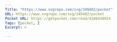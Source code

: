 ```yaml
---
Title: "https://www.svgrepo.com/svg/349482/pocket"
URL: https://www.svgrepo.com/svg/349482/pocket
Pocket URL: https://getpocket.com/read/4186438914
Tags: [pocket, ]
Excerpt: >
    
---
```



